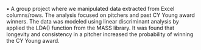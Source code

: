 •	A group project where we manipulated data extracted from Excel columns/rows. The analysis focused on pitchers and past CY Young award winners. The data was  modeled using linear discriminant analysis by applied the LDA() function from the MASS library. It was found that longevity and consistency in a pitcher increased the probability of winning the CY Young award. 
